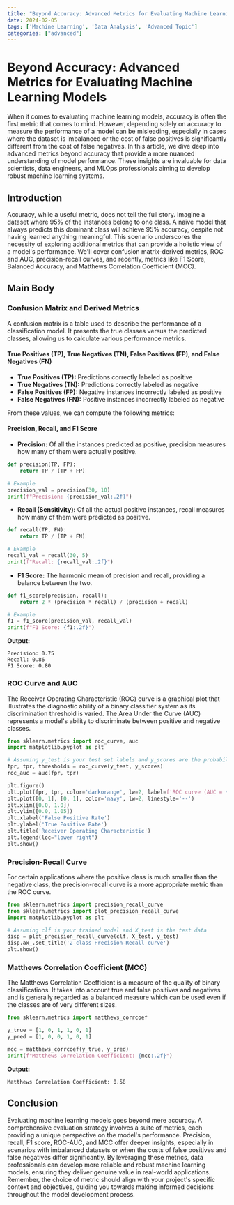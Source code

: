 ```yaml
---
title: "Beyond Accuracy: Advanced Metrics for Evaluating Machine Learning Models"
date: 2024-02-05
tags: ['Machine Learning', 'Data Analysis', 'Advanced Topic']
categories: ["advanced"]
---
```



# Beyond Accuracy: Advanced Metrics for Evaluating Machine Learning Models

When it comes to evaluating machine learning models, accuracy is often the first metric that comes to mind. However, depending solely on accuracy to measure the performance of a model can be misleading, especially in cases where the dataset is imbalanced or the cost of false positives is significantly different from the cost of false negatives. In this article, we dive deep into advanced metrics beyond accuracy that provide a more nuanced understanding of model performance. These insights are invaluable for data scientists, data engineers, and MLOps professionals aiming to develop robust machine learning systems.

## Introduction

Accuracy, while a useful metric, does not tell the full story. Imagine a dataset where 95% of the instances belong to one class. A naive model that always predicts this dominant class will achieve 95% accuracy, despite not having learned anything meaningful. This scenario underscores the necessity of exploring additional metrics that can provide a holistic view of a model's performance. We'll cover confusion matrix-derived metrics, ROC and AUC, precision-recall curves, and recently, metrics like F1 Score, Balanced Accuracy, and Matthews Correlation Coefficient (MCC).

## Main Body

### Confusion Matrix and Derived Metrics

A confusion matrix is a table used to describe the performance of a classification model. It presents the true classes versus the predicted classes, allowing us to calculate various performance metrics.

#### True Positives (TP), True Negatives (TN), False Positives (FP), and False Negatives (FN)

- **True Positives (TP):** Predictions correctly labeled as positive
- **True Negatives (TN):** Predictions correctly labeled as negative
- **False Positives (FP):** Negative instances incorrectly labeled as positive
- **False Negatives (FN):** Positive instances incorrectly labeled as negative

From these values, we can compute the following metrics:

#### Precision, Recall, and F1 Score

- **Precision:** Of all the instances predicted as positive, precision measures how many of them were actually positive.
  
```python
def precision(TP, FP):
    return TP / (TP + FP)

# Example
precision_val = precision(30, 10)
print(f"Precision: {precision_val:.2f}")
```

- **Recall (Sensitivity):** Of all the actual positive instances, recall measures how many of them were predicted as positive.
  
```python
def recall(TP, FN):
    return TP / (TP + FN)

# Example
recall_val = recall(30, 5)
print(f"Recall: {recall_val:.2f}")
```

- **F1 Score:** The harmonic mean of precision and recall, providing a balance between the two.
  
```python
def f1_score(precision, recall):
    return 2 * (precision * recall) / (precision + recall)

# Example
f1 = f1_score(precision_val, recall_val)
print(f"F1 Score: {f1:.2f}")
```

**Output:**
```
Precision: 0.75
Recall: 0.86
F1 Score: 0.80
```

### ROC Curve and AUC

The Receiver Operating Characteristic (ROC) curve is a graphical plot that illustrates the diagnostic ability of a binary classifier system as its discrimination threshold is varied. The Area Under the Curve (AUC) represents a model's ability to discriminate between positive and negative classes.

```python
from sklearn.metrics import roc_curve, auc
import matplotlib.pyplot as plt

# Assuming y_test is your test set labels and y_scores are the probabilities predicted by your model
fpr, tpr, thresholds = roc_curve(y_test, y_scores)
roc_auc = auc(fpr, tpr)

plt.figure()
plt.plot(fpr, tpr, color='darkorange', lw=2, label=f'ROC curve (AUC = {roc_auc:.2f})')
plt.plot([0, 1], [0, 1], color='navy', lw=2, linestyle='--')
plt.xlim([0.0, 1.0])
plt.ylim([0.0, 1.05])
plt.xlabel('False Positive Rate')
plt.ylabel('True Positive Rate')
plt.title('Receiver Operating Characteristic')
plt.legend(loc="lower right")
plt.show()
```

### Precision-Recall Curve

For certain applications where the positive class is much smaller than the negative class, the precision-recall curve is a more appropriate metric than the ROC curve.

```python
from sklearn.metrics import precision_recall_curve
from sklearn.metrics import plot_precision_recall_curve
import matplotlib.pyplot as plt

# Assuming clf is your trained model and X_test is the test data
disp = plot_precision_recall_curve(clf, X_test, y_test)
disp.ax_.set_title('2-class Precision-Recall curve')
plt.show()
```

### Matthews Correlation Coefficient (MCC)

The Matthews Correlation Coefficient is a measure of the quality of binary classifications. It takes into account true and false positives and negatives and is generally regarded as a balanced measure which can be used even if the classes are of very different sizes.

```python
from sklearn.metrics import matthews_corrcoef

y_true = [1, 0, 1, 1, 0, 1]
y_pred = [1, 0, 0, 1, 0, 1]

mcc = matthews_corrcoef(y_true, y_pred)
print(f"Matthews Correlation Coefficient: {mcc:.2f}")
```

**Output:**
```
Matthews Correlation Coefficient: 0.58
```

## Conclusion

Evaluating machine learning models goes beyond mere accuracy. A comprehensive evaluation strategy involves a suite of metrics, each providing a unique perspective on the model's performance. Precision, recall, F1 score, ROC-AUC, and MCC offer deeper insights, especially in scenarios with imbalanced datasets or when the costs of false positives and false negatives differ significantly. By leveraging these metrics, data professionals can develop more reliable and robust machine learning models, ensuring they deliver genuine value in real-world applications. Remember, the choice of metric should align with your project's specific context and objectives, guiding you towards making informed decisions throughout the model development process.